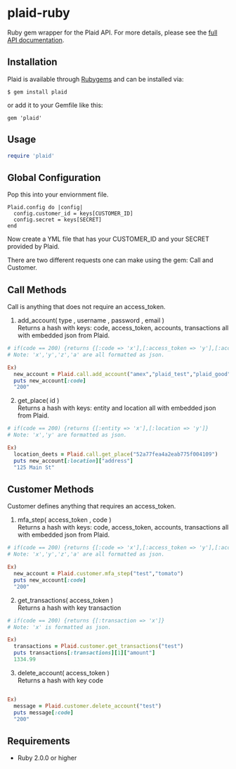 # plaid-ruby

Ruby gem wrapper for the Plaid API. For more details, please see the [full API documentation](https://plaid.com/docs).

## Installation

Plaid is available through [Rubygems](http://rubygems.org/gems/plaid) and can be installed via:

```
$ gem install plaid
```

or add it to your Gemfile like this:

```
gem 'plaid'
```

## Usage

```ruby
require 'plaid'
```
## Global Configuration
Pop this into your enviornment file.
```
Plaid.config do |config|
  config.customer_id = keys[CUSTOMER_ID]
  config.secret = keys[SECRET]
end
```

Now create a YML file that has your CUSTOMER_ID and your SECRET provided by Plaid.

There are two different requests one can make using the gem: Call and Customer. 

## Call Methods

Call is anything that does not require an access_token.

1) add_account( type , username , password , email ) <br>
    Returns a hash with keys: code, access_token, accounts, transactions all with embedded json from Plaid.
```ruby
# if(code == 200) {returns {[:code => 'x'],[:access_token => 'y'],[:accounts => 'z'],[:transactions => 'a']}
# Note: 'x','y','z','a' are all formatted as json. 

Ex)
  new_account = Plaid.call.add_account("amex","plaid_test","plaid_good","test@gmail.com") 
  puts new_account[:code]
  "200"
```
2) get_place( id ) <br>
     Returns a hash with keys: entity and location all with embedded json from Plaid. 
```ruby
# if(code == 200) {returns {[:entity => 'x'],[:location => 'y']}
# Note: 'x','y' are formatted as json. 

Ex)
  location_deets = Plaid.call.get_place("52a77fea4a2eab775f004109") 
  puts new_account[:location]["address"]
  "125 Main St"
```

## Customer Methods

Customer defines anything that requires an access_token.  

1) mfa_step( access_token , code ) <br>
    Returns a hash with keys: code, access_token, accounts, transactions all with embedded json from Plaid.
```ruby
# if(code == 200) {returns {[:code => 'x'],[:access_token => 'y'],[:accounts => 'z'],[:transactions => 'a']}
# Note: 'x','y','z','a' are all formatted as json. 

Ex)
  new_account = Plaid.customer.mfa_step("test","tomato") 
  puts new_account[:code]
  "200"
```

2) get_transactions( access_token ) <br>
    Returns a hash with key transaction
```ruby
# if(code == 200) {returns {[:transaction => 'x']}
# Note: 'x' is formatted as json. 

Ex)
  transactions = Plaid.customer.get_transactions("test") 
  puts transactions[:transactions][1]["amount"]
  1334.99
```

3) delete_account( access_token ) <br>
    Returns a hash with key code
```ruby

Ex)
  message = Plaid.customer.delete_account("test") 
  puts message[:code]
  "200"
```

## Requirements

* Ruby 2.0.0 or higher
